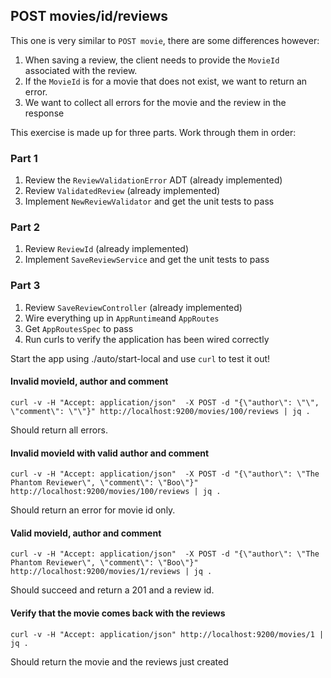 ## POST movies/id/reviews

This one is very similar to `POST movie`, there are some differences however:

1. When saving a review, the client needs to provide the `MovieId` associated with the review.
1. If the `MovieId` is for a movie that does not exist, we want to return an error.
1. We want to collect all errors for the movie and the review in the response

This exercise is made up for three parts. Work through them in order:

### Part 1

1. Review the `ReviewValidationError` ADT (already implemented)
1. Review `ValidatedReview` (already implemented)
1. Implement `NewReviewValidator` and get the unit tests to pass


### Part 2

1. Review `ReviewId` (already implemented)
1. Implement `SaveReviewService` and get the unit tests to pass


### Part 3
1. Review `SaveReviewController` (already implemented)
1. Wire everything up in `AppRuntime`and `AppRoutes`
1. Get `AppRoutesSpec` to pass
1. Run curls to verify the application has been wired correctly


Start the app using ./auto/start-local and use `curl` to test it out!

#### Invalid movieId, author and comment

```
curl -v -H "Accept: application/json"  -X POST -d "{\"author\": \"\", \"comment\": \"\"}" http://localhost:9200/movies/100/reviews | jq .
```

Should return all errors.

#### Invalid movieId with valid author and comment

```
curl -v -H "Accept: application/json"  -X POST -d "{\"author\": \"The Phantom Reviewer\", \"comment\": \"Boo\"}" http://localhost:9200/movies/100/reviews | jq .
```

Should return an error for movie id only.

#### Valid movieId, author and comment

```
curl -v -H "Accept: application/json"  -X POST -d "{\"author\": \"The Phantom Reviewer\", \"comment\": \"Boo\"}" http://localhost:9200/movies/1/reviews | jq .
```

Should succeed and return a 201 and a review id.

#### Verify that the movie comes back with the reviews

```
curl -v -H "Accept: application/json" http://localhost:9200/movies/1 | jq .
```

Should return the movie and the reviews just created
